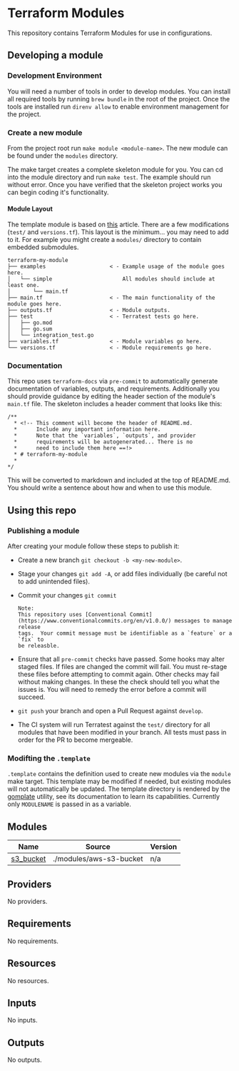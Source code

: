 # Terraform Modules

This repository contains Terraform Modules for use in configurations.

## Developing a module

### Development Environment

You will need a number of tools in order to develop modules.  You can install
all required tools by running `brew bundle` in the root of the project.  Once
the tools are installed run `direnv allow` to enable environment management for
the project.

### Create a new module

From the project root run `make module <module-name>`. The new module
 can be found under the `modules` directory.

The make target creates a complete skeleton module for you.  You can cd into
the module directory and run `make test`. The example should run without error.
Once you have verified that the skeleton project works you can begin coding
it's functionality.

#### Module Layout

The template module is based on
[this](https://www.terraform.io/language/modules/develop/structure) article.
There are a few modifications (`test/` and `versions.tf`).  This layout is the
minimum... you may need to add to it.  For example you might create a
`modules/` directory to contain embedded submodules.

```text
terraform-my-module
├── examples                    < - Example usage of the module goes here.
│   └── simple                      All modules should include at least one.
│       └── main.tf
├── main.tf                     < - The main functionality of the module goes here.
├── outputs.tf                  < - Module outputs.
├── test                        < - Terratest tests go here.
│   ├── go.mod
│   ├── go.sum
│   └── integration_test.go
├── variables.tf                < - Module variables go here.
└── versions.tf                 < - Module requirements go here.
```

### Documentation

This repo uses `terraform-docs` via `pre-commit` to automatically generate
documentation of variables, outputs, and requirements.  Additionally you should
provide guidance by editing the header section of the module's `main.tf` file.
The skeleton includes a header comment that looks like this:

```text
/**
  * <!-- This comment will become the header of README.md.
  *      Include any important information here.
  *      Note that the `variables`, `outputs`, and provider
  *      requirements will be autogenerated... There is no
  *      need to include them here ==!>
  * # terraform-my-module
  *
*/
```

This will be converted to markdown and included at the top of README.md. You
should write a sentence about how and when to use this module.

## Using this repo

### Publishing a module

After creating your module follow these steps to publish it:

* Create a new branch `git checkout -b <my-new-module>`.
* Stage your changes `git add -A`, or add files individually (be careful not
  to add unintended files).
* Commit your changes `git commit`

  ```text
  Note:
  This repository uses [Conventional Commit]
  (https://www.conventionalcommits.org/en/v1.0.0/) messages to manage release
  tags.  Your commit message must be identifiable as a `feature` or a `fix` to
  be releasble.
  ```

* Ensure that all `pre-commit` checks have passed.  Some hooks may alter
  staged files.  If files are changed the commit will fail.  You must re-stage
  these files before attempting to commit again. Other checks may fail without
  making changes.  In these the check should tell you what the issues is. You
  will need to remedy the error before a commit will succeed.
* `git push` your branch and open a Pull Request against `develop`.
* The CI system will run Terratest against the `test/` directory for all
  modules that have been modified in your branch.  All tests must pass in order
  for the PR to become mergeable.

### Modifting the `.template`

`.template` contains the definition used to create new modules via the `module`
make target.  This template may be modified if needed, but existing modules
will not automatically be updated.  The template directory is rendered by the
[gomplate](https://docs.gomplate.ca/) utility, see its documentation to learn
its capabilities.  Currently only `MODULENAME` is passed in as a variable.
<!-- BEGINNING OF PRE-COMMIT-TERRAFORM DOCS HOOK -->
<!-- markdownlint-disable -->



## Modules

| Name | Source | Version |
|------|--------|---------|
| <a name="module_s3_bucket"></a> [s3\_bucket](#module\_s3\_bucket) | ./modules/aws-s3-bucket | n/a |

## Providers

No providers.

## Requirements

No requirements.

## Resources

No resources.

## Inputs

No inputs.

## Outputs

No outputs.


<!-- END OF PRE-COMMIT-TERRAFORM DOCS HOOK -->
